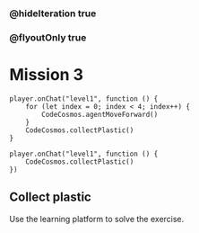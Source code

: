 ### @hideIteration true
### @flyoutOnly true
# Mission 3

```blocks
player.onChat("level1", function () {
    for (let index = 0; index < 4; index++) {
        CodeCosmos.agentMoveForward()
    }
    CodeCosmos.collectPlastic()
}
```

```template
player.onChat("level1", function () {
    CodeCosmos.collectPlastic()
})
```

## Collect plastic
Use the learning platform to solve the exercise.